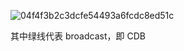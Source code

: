 ![04f4f3b2c3dcfe54493a6fcdc8ed51c](D:\Users\JXGuo\OneDrive\studying_materials\computer_related\computer_arch\RISCV-CPU\assets\04f4f3b2c3dcfe54493a6fcdc8ed51c.jpg)

其中绿线代表 broadcast，即 CDB